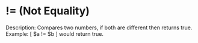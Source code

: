 # != (Not Equality)

Description: Compares two numbers, if both are different then returns true.
Example: [ $a != $b ] would return true.